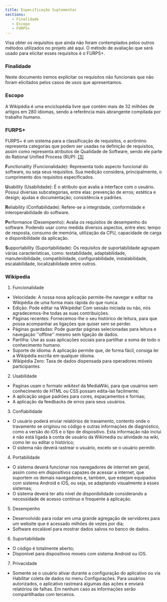 ```yaml
---
title: Especificação Suplementar
sections:
   - Finalidade
   - Escopo
   - FURPS+
---
```


Visa obter os requisitos que ainda não foram contemplados pelos outros métodos utilizados no projeto até aqui.
O método de avaliação que será usado para elicitar esses requisitos é o FURPS+.

### Finalidade

Neste documento iremos explicitar os requisitos não funcionais que não foram elicitados pelos casos de usos que apresentamos.

### Escopo
A Wikipédia é uma enciclopédia livre que contém mais de 32 milhões de artigos em 280 idiomas, sendo a referência mais abrangente compilada por trabalho humano.

### FURPS+

FURPS+ é um sistema para a classificação de requisitos, o acrônimo representa categorias que podem ser usadas na definição de requisitos, assim como representa atributos de Qualidade de Software, sendo ele parte do Rational Unified Process (RUP): [[3]](#label3)

**F**unctionality (Funcionalidade): Representa todo aspecto funcional do software, ou seja seus requisitos. Sua medição considera, principalmente, o cumprimento dos requisitos especificados.

**U**sability (Usabilidade): É o atributo que avalia a interface com o usuário. Possui diversas subcategorias, entre elas: prevenção de erros; estética e design; ajudas e documentação; consistência e padrões.

**R**eliability (Confiabilidade): Refere-se a integridade, conformidade e interoperabilidade do software.

**P**erformance (Desempenho): Avalia os requisitos de desempenho do software. Podendo usar como medida diversos aspectos, entre eles: tempo de resposta, consumo de memória, utilização da CPU, capacidade de carga e disponibilidade da aplicação.

**S**upportability (Suportabilidade): Os requisitos de suportabilidade agrupam várias características, como: testabilidade, adaptabilidade, manutenibilidade, compatibilidade, configurabilidade, instalabilidade, escalabilidade, localizabilidade entre outros.


### Wikipedia
1. Funcionalidade
 - Velocidade: A nossa nova aplicação permite-lhe navegar e editar na Wikipédia de uma forma mais rápida do que nunca.
 - Edição: Pode editar na Wikipédia! Com sessão iniciada ou não, nós agradecemos-lhe todas as suas contribuições.
 - Páginas recentes: Fornecemos-lhe o seu histórico de leitura, para que possa acompanhar as ligações que quiser sem se perder.
 - Páginas guardadas: Pode guardar páginas selecionadas para leitura e navegação ''offline'' mesmo sem ligação de dados.
 - Partilha: Use as suas aplicações sociais para partilhar a soma de todo o conhecimento humano.
 - Suporte de idioma: A aplicação permite que, de forma fácil, consiga ler a Wikipédia escrita em qualquer idioma.
 - Wikipédia Zero: Taxa de dados dispensada para operadores móveis participantes.

2. Usabilidade
 - Paginas usam o formato *wikitext* da MediaWiki, para que usuários sem conhecimento de HTML ou CSS possam edita-las facilmente;
 - A aplicação segue padrões para cores, espaçamentos e formas;
 - A aplicação da feedbacks de erros para seus usuários.

3. Confiabilidade
 - O usuário poderá enviar relatórios de travamento, contento onde o travamento se originou no código e outras informações de diagnóstico, como a versão do iOS e o tipo de dispositivo. Esta informação não inclui e não está ligada à conta de usuário da Wikimedia ou atividade na wiki, como ler ou editar o histórico;
 - O sistema não deverá rastrear o usuário, exceto se o usuário permitir.

4. Portabilidade
 - O sistema deverá funcionar nos navegadores de internet em geral, assim como em dispositivos capazes de acessar a internet, que suportem os demais navegadores e, também, que estejam equipados com sistema Android e iOS, ou seja, se adaptando visualmente à esses sistemas;
 - O sistema deverá ter alto nível de disponibilidade considerando a necessidade de acesso contínuo e frequente à aplicação.

5. Desempenho
 - Desenvolvido para rodar em uma grande agregação de servidores para um website que é acessado milhões de vezes por dia;
 - Software escalável para mostrar dados salvos no banco de dados.

6. Suportabilidade
 - O código é totalmente aberto;
 - Disponível para dispositivos moveis com sistema Android ou iOS.

7. Privacidade
 - Somente se o usuário ativar durante a configuração do aplicativo ou via Habilitar coleta de dados no menu Configurações. Para usuários autorizados, o aplicativo rastreará algumas das ações e enviará relatórios de falhas. Em nenhum caso as informações serão compartilhadas com terceiros.
